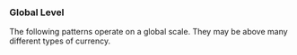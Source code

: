 
### Global Level

The following patterns operate on a global scale.  They may be above many different types of currency.



